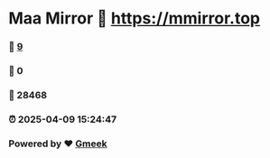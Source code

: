 # Maa Mirror :link: https://mmirror.top 
### :page_facing_up: [9](https://mmirror.top/tag.html) 
### :speech_balloon: 0 
### :hibiscus: 28468 
### :alarm_clock: 2025-04-09 15:24:47 
### Powered by :heart: [Gmeek](https://github.com/Meekdai/Gmeek)
